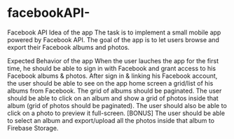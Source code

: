 # facebookAPI-
Facebook API
Idea of the app
The task is to implement a small mobile app powered by Facebook API. The goal of the app is to let users browse and export their Facebook albums and photos.

Expected Behavior of the app
When the user lauches the app for the first time, he should be able to sign in with Facebook and grant access to his Facebook albums & photos.
After sign in & linking his Facebook account, the user should be able to see on the app home screen a grid/list of his albums from Facebook. The grid of albums should be paginated.
The user should be able to click on an album and show a grid of photos inside that album (grid of photos should be paginated).
The user should also be able to click on a photo to preview it full-screen.
[BONUS] The user should be able to select an album and export/upload all the photos inside that album to Firebase Storage.
